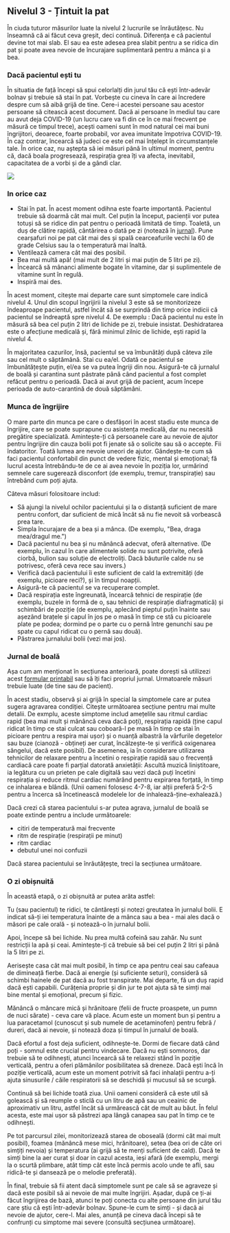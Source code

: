## Nivelul 3 - Țintuit la pat

În ciuda tuturor măsurilor luate la nivelul 2 lucrurile se înrăutățesc. Nu înseamnă că ai făcut ceva greșit, deci continuă. Diferența e că pacientul devine tot mai slab. El sau ea este adesea prea slabit pentru a se ridica din pat și poate avea nevoie de încurajare suplimentară pentru a mânca și a bea.

### Dacă pacientul ești tu

În situatia de față începi să spui celorlalți din jurul tău că ești într-adevăr bolnav și trebuie să stai în pat. Vorbește cu cineva în care ai încredere despre cum să aibă grijă de tine. Cere-i acestei persoane sau acestor persoane să citească acest document. Dacă ai persoane în mediul tau care au avut deja COVID-19 (un lucru care va fi din ce în ce mai frecvent pe măsură ce timpul trece), acești oameni sunt în mod natural cei mai buni îngrijitori, deoarece, foarte probabil, vor avea imunitate împotriva COVID-19. În caz contrar, încearcă să judeci ce este cel mai înțelept în circumstanțele tale. În orice caz, nu aștepta să iei măsuri până în ultimul moment, pentru că, dacă boala progresează, respirația grea îți va afecta, inevitabil, capacitatea de a vorbi și de a gândi clar.

![](/images/sick-in-bed.png)

### In orice caz

* Stai în pat. În acest moment odihna este foarte importantă. Pacientul trebuie să doarmă cât mai mult. Cel puțin la început, pacienții vor putea totuși să se ridice din pat pentru o perioadă limitată de timp. Toaletă, un duș de clătire rapidă, cântărirea o dată pe zi (notează în [jurnal](/images/covid-diary.pdf)). Pune cearșafuri noi pe pat cât mai des și spală cearceafurile vechi la 60 de grade Celsius sau la o temperatură mai înaltă.
* Ventilează camera cât mai des posibil.
* Bea mai multă apă! (mai mult de 2 litri și mai puțin de 5 litri pe zi).
* Încearcă să mânanci alimente bogate în vitamine, dar și suplimentele de vitamine sunt în regulă.
* Inspiră mai des.

În acest moment, citește mai departe care sunt simptomele care indică nivelul 4. Unul din scopul îngrijirii la nivelul 3 este să se monitorizeze îndeaproape pacientul, astfel încât să se surprindă din timp orice indicii că pacientul se îndreaptă spre nivelul 4. De exemplu : Dacă pacientul nu este în măsură să bea cel puțin 2 litri de lichide pe zi, trebuie insistat. Deshidratarea este o afecțiune medicală și, fără minimul zilnic de lichide, ești rapid la nivelul 4.

În majoritatea cazurilor, însă, pacientul se va îmbunătăți după câteva zile sau cel mult o săptămână. Stai cu ea/el. Odată ce pacientul se îmbunătățește puțin, el/ea se va putea îngriji din nou. Asigură-te că jurnalul de boală și carantina sunt păstrate până când pacientul a fost complet refăcut pentru o perioadă. Dacă ai avut grijă de pacient, acum începe perioada de auto-carantină de două săptămâni.

### Munca de îngrijire

O mare parte din munca pe care o desfășori în acest stadiu este munca de îngrijire, care se poate suprapune cu asistența medicală, dar nu necesită pregătire specializată. Amintește-ți că persoanele care au nevoie de ajutor pentru îngrijire din cauza bolii pot fi jenate să o solicite sau să o accepte. Fii îndatoritor. Toată lumea are nevoie uneori de ajutor. Gândește-te cum să faci pacientul confortabil din punct de vedere fizic, mental și emoțional; fă lucrul acesta întrebându-te de ce ai avea nevoie în poziția lor, urmărind semnele care sugerează disconfort (de exemplu, tremur, transpirație) sau întrebând cum poți ajuta.

Câteva măsuri folositoare includ:

* Să ajungi la nivelul ochilor pacientului și la o distanță suficient de mare pentru confort, dar suficient de mică încât să nu fie nevoit să vorbească prea tare.
* Simpla încurajare de a bea și a mânca. (De exemplu, "Bea, draga mea/dragul me.")
* Dacă pacientul nu bea și nu mănâncă adecvat, oferă alternative. (De exemplu, în cazul în care alimentele solide nu sunt potrivite, oferă ciorbă, bulion sau soluție de electroliți. Dacă băuturile calde nu se potrivesc, oferă ceva rece sau invers.)
* Verifică dacă pacientului îi este suficient de cald la extremități (de exemplu, picioare reci?), și în timpul noapții.
* Asigură-te că pacientul se va recuperare complet.
* Dacă respirația este îngreunată, încearcă tehnici de respirație (de exemplu, buzele in formă de o, sau tehnici de respirație diafragmatică) și schimbări de poziție (de exemplu, aplecând pieptul puțin înainte sau așezând brațele și capul în jos pe o masă în timp ce stă cu picioarele plate pe podea; dormind pe o parte cu o pernă între genunchi sau pe spate cu capul ridicat cu o pernă sau două).
* Păstrarea jurnalului bolii (vezi mai jos).


### Jurnal de boală

Așa cum am menționat în secțiunea anterioară, poate dorești să utilizezi acest [formular printabil](/images/covid-diary.pdf) sau să îți faci propriul jurnal. Urmatoarele măsuri trebuie luate (de tine sau de pacient).

În acest stadiu, observă și ai grijă în special la simptomele care ar putea sugera agravarea condiției. Citește următoarea secțiune pentru mai multe detalii. De exmplu, aceste simptome includ amețelile sau ritmul cardiac rapid (bea mai mult și mănâncă ceva dacă poți), respirația rapidă (ține capul ridicat în timp ce stai culcat sau coboară-l pe masă în timp ce stai în picioare pentru a respira mai ușor) și o nuanță albastră la vârfurile degetelor sau buze (cianoză - obțineți aer curat, încălzește-te și verifică oxigenarea sângelui, dacă este posibil). De asemenea, ia în considerare utilizarea tehnicilor de relaxare pentru a încetini o respirație rapidă sau o frecvență cardiacă care poate fi parțial datorată anxietății: Ascultă muzică liniștitoare, ia legătura cu un prieten pe cale digitală sau vezi dacă puți încetini respirația și reduce ritmul cardiac numărând pentru expirarea forțată, în timp ce inhalarea e blândă. (Unii oameni folosesc 4-7-8, iar alții preferă 5-2-5 pentru a încerca să încetinească modelele lor de inhalează-ține-exhalează.)

Dacă crezi că starea pacientului s-ar putea agrava, jurnalul de boală se poate extinde pentru a include următoarele:
- citiri de temperatură mai frecvente
- ritm de respirație (respirații pe minut)
- ritm cardiac
- debutul unei noi confuzii

Dacă starea pacientului se înrăutățește, treci la secțiunea următoare.

### O zi obișnuită

În această etapă, o zi obișnuită ar putea arăta astfel:

Tu (sau pacientul) te ridici, te cântărești și notezi greutatea în jurnalul bolii. E indicat să-ți iei temperatura înainte de a mânca sau a bea - mai ales dacă o măsori pe cale orală - și notează-o în jurnalul bolii.

Apoi, începe să bei lichide. Nu prea multă cofeină sau zahăr. Nu sunt restricții la apă și ceai. Amintește-ți că trebuie să bei cel puțin 2 litri și până la 5 litri pe zi.

Aerisește casa cât mai mult posibil, în timp ce apa pentru ceai sau cafeaua de dimineață fierbe. Dacă ai energie (și suficiente seturi), consideră să schimbi hainele de pat dacă au fost transpirate. Mai departe, fă un duș rapid dacă ești capabili. Curățenia proprie și din jur te pot ajuta să te simți mai bine mental și emoțional, precum și fizic.

Mănâncă o mâncare mică și hrănitoare (felii de fructe proaspete, un pumn de nuci sărate) - ceva care vă place. Acum este un moment bun și pentru a lua paracetamol (cunoscut și sub numele de acetaminofen) pentru febră / dureri, dacă ai nevoie, și notează doza și timpul în jurnalul de boală.

Dacă efortul a fost deja suficient, odihnește-te. Dormi de fiecare dată când poți - somnul este crucial pentru vindecare. Dacă nu ești somnoros, dar trebuie să te odihnești, atunci încearcă să te relaxezi stând în poziție verticală, pentru a oferi plămânilor posibilitatea să dreneze. Dacă ești încă în poziție verticală, acum este un moment potrivit să faci inhalații pentru a-ți ajuta sinusurile / căile respiratorii să se deschidă și mucusul să se scurgă.

Continuă să bei lichide toată ziua. Unii oameni consideră că este util să golească și să reumple o sticlă cu un litru de apă sau un ceainic de aproximativ un litru, astfel încât să urmărească cât de mult au băut. În felul acesta, este mai ușor să păstrezi apa lângă canapea sau pat în timp ce te odihnești.

Pe tot parcursul zilei, monitorizează starea de oboseală (dormi cât mai mult posibil), foamea (mănâncă mese mici, hrănitoare), setea (bea ori de câte ori simțiți nevoia) și temperatura (ai grijă să te menți suficient de cald). Dacă te simți bine la aer curat și doar in cazul acesta, ieși afară (de exemplu, mergi la o scurtă plimbare, atât timp cât este încă permis acolo unde te afli, sau ridică-te și dansează pe o melodie preferată).

În final, trebuie să fii atent dacă simptomele sunt pe cale să se agraveze și dacă este posibil să ai nevoie de mai multe îngrijiri. Așadar, după ce ți-ai făcut îngrijirea de bază, atunci te poți conecta cu alte persoane din jurul tău care știu că ești într-adevăr bolnav. Spune-le cum te simți - și dacă ai nevoie de ajutor, cere-l. Mai ales, anunță pe cineva dacă începi să te confrunți cu simptome mai severe (consultă secțiunea următoare).
